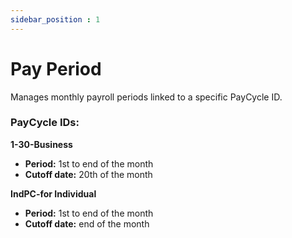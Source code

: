 ```yaml
---
sidebar_position : 1
---
```


# Pay Period

Manages monthly payroll periods linked to a specific PayCycle ID.

### PayCycle IDs:

**1-30-Business**

  - **Period:** 1st to end of the month
  - **Cutoff date:** 20th of the month

**IndPC-for Individual**

  - **Period:** 1st to end of the month
  - **Cutoff date:** end of the month